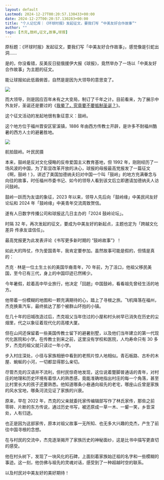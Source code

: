 ```yaml
---
layout: default
Lastmod: 2024-12-27T00:20:57.130433+00:00
date: 2024-12-27T00:20:57.130283+00:00
title: "个人记忆库｜《环球时报》发起征文，要我们写 “中美友好合作故事”"
author: ""
tags: [杰克,鼓岭,征文,故事,球报]
---
```


原标题：《环球时报》发起征文，要我们写「中美友好合作故事」，感觉像是引蛇出洞……

是的，你没看错，反美反日挺俄援伊大报《球报》，竟然举办了一场以「中美友好合作故事」为主题的征文。

能让球报如此低眉俯首，自然是是因为大领导的意思变了。

![](https://images.weserv.nl/?url=https%3A//chinadigitaltimes.net/chinese/files/2024/12/image-1735196197566.png)

而大领导，则是因应百年未有之大变局，制订了千年之计。目前看来，为了展示中外友好，圣诞还是要过的《[我晕了，究竟要不要抵制圣诞？](https://mp.weixin.qq.com/s?__biz=Mzk0NDQ2MDIyMw==&mid=2247485853&idx=1&sn=1310388d09dceb9f7ae54441805e6143&scene=21#wechat_redirect)》。

这个征文活动的发起地很有象征意义：鼓岭。

这个地方位于福州晋安区宦溪镇，1886 年由西方传教士开辟，是许多不耐福州酷暑的西方人士的避暑胜地。

![](https://images.weserv.nl/?url=https%3A//chinadigitaltimes.net/chinese/files/2024/12/image-1735196210351.png)

  
航拍鼓岭。叶民民摄

本来，鼓岭是反对文化侵略的反帝爱国主义教育基地，但 1992 年，刚刚经历了一场风波的中国，为了彰显改革开放的决心，球报的母报最高党报发了一篇征文《啊，鼓岭！》，讲述了美国加德纳夫妇对中国一个叫「鼓岭」的地方充满眷念与向往的故事，时任福州市委书记、如今的领导人看到该文后立即邀请加德纳夫人访问鼓岭。

鼓岭一跃而为友谊的象征，2023 年以来，领导人先后向「鼓岭缘」中美民间友好论坛和 2024 年「鼓岭缘」中美青年交流周致贺信。

遂有人日数字传播公司和球报这几日主办的「2024 鼓岭论坛」。

时隔 32 年，再次发起的征文，要成为中美友好的新起点，主题也定为「跨越文化差异 传承友谊信任」。

最高党报更为此发表评论《书写更多新时期的 “鼓岭故事”》！

如此大的阵仗，作为爱国青年，我肯定要参加。虽然故事可能是假的，但情是真的：

杰克 · 林是一位土生土长的美国华裔青年，70 年前，为了活口，他祖父移民美国，至今已有三代，身上的中国印迹已然稀少。

今年暑假，趁着高中毕业旅行，他决定「回趟」中国鼓岭，看看祖先曾经生活的地方。

他带着一份模糊的地图和一颗充满期待的心，踏上了寻根之旅。飞机降落在福州，杰克换乘汽车，最终抵达了那个被群山环抱的小镇。

在几十年的旧城改造过后，杰克祖父当年住过的小屋和村头树早已消失在历史的尘烟里，代之以象征着现代化的高楼大厦。

但在山间还保留着一些美国传教士留下的避暑别墅，以及他们当年建立的第一代现代化医院和小学。在传教士到来之前，这里没有学校和医院，人均寿命只有 30 多岁，杰克的祖父就只读过一年小学。

步入村庄深处，小径与家族相册中看到的老照片惊人地相似。青石板路、古朴的木屋、蜿蜒的小河，一切都显得那么亲切。

尽管杰克的汉语并不流利，但村民惊奇地发现，这位说着蹩脚普通话的青年，对村庄的地理和历史环境有着惊人的熟悉感，竟能准确地指出村庄的每一个角落，甚至比村里长大的孩子还要熟悉。他知道哪条小巷通向祖先的老宅，哪座山丘曾是家族的风水宝地，哪条河流见证了家族的兴衰。

原来，早在 2022 年，杰克的父亲就委托家传编辑部写作了林氏家传，那些之前零碎、片断的东方传说，通过历史书写，被还原成一草一木、一颦一笑，乡音深处，人有归途。

也正是因为这部家传，原本对祖父故事一无所知、也无多大兴趣的克杰，产生了前往中国寻根的念想。

在与村民的交流中，杰克逐渐揭开了家族历史的神秘面纱，这是比书中描写更直切的感受。

他在村头树下，发现了一块风化的石碑，上面刻着家族始迁祖的名字和一些模糊的事迹。这一刻，他仿佛与祖先的灵魂对话，感受到了一种超越时空的联系。

以及村民对中美友好的美好期待！

